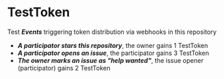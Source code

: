 # TestToken
Test _**Events**_ triggering token distribution via webhooks in this repository
* _**A participator stars this repository**_, the owner gains 1 TestToken
* _**A participator opens an issue**_, the participator gains 3 TestToken
* _**The owner marks an issue as "help wanted"**_, the issue opener (participator) gains 2 TestToken
